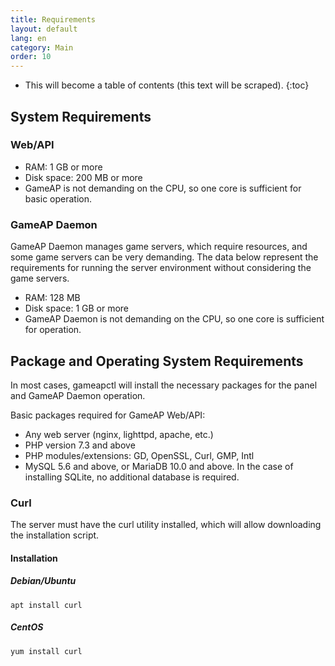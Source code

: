 ```yaml
---
title: Requirements
layout: default
lang: en
category: Main
order: 10
---
```


* This will become a table of contents (this text will be scraped).
{:toc}

## System Requirements

### Web/API

* RAM: 1 GB or more
* Disk space: 200 MB or more
* GameAP is not demanding on the CPU, so one core is sufficient for basic operation.

### GameAP Daemon

GameAP Daemon manages game servers, which require resources, and some game servers can be very demanding. The data below represent the requirements for running the server environment without considering the game servers.

* RAM: 128 MB
* Disk space: 1 GB or more
* GameAP Daemon is not demanding on the CPU, so one core is sufficient for operation.

## Package and Operating System Requirements

In most cases, gameapctl will install the necessary packages for the panel and GameAP Daemon operation.

Basic packages required for GameAP Web/API:

* Any web server (nginx, lighttpd, apache, etc.)
* PHP version 7.3 and above
* PHP modules/extensions: GD, OpenSSL, Curl, GMP, Intl
* MySQL 5.6 and above, or MariaDB 10.0 and above. In the case of installing SQLite, no additional database is required.

### Curl

The server must have the curl utility installed, which will allow downloading the installation script.

#### Installation

##### Debian/Ubuntu
```shell
apt install curl
```

##### CentOS

```shell
yum install curl
```